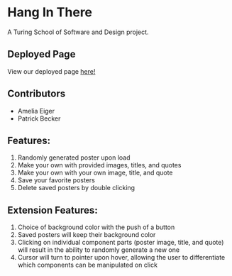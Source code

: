 # Hang In There

A Turing School of Software and Design project.

## Deployed Page 

View our deployed page [here!](https://ameliaeiger.github.io/hang-in-there-boilerplate/)

## Contributors

- Amelia Eiger
- Patrick Becker

## Features:

1. Randomly generated poster upon load
2. Make your own with provided images, titles, and quotes
3. Make your own with your own image, title, and quote
4. Save your favorite posters
5. Delete saved posters by double clicking

## Extension Features:

1. Choice of background color with the push of a button
2. Saved posters will keep their background color
3. Clicking on individual component parts (poster image, title, and quote) will result in the ability to randomly generate a new one
4. Cursor will turn to pointer upon hover, allowing the user to differentiate which components can be manipulated on click
